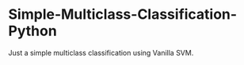 # Simple-Multiclass-Classification-Python
Just a simple multiclass classification using Vanilla SVM.
